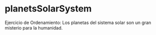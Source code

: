 # planetsSolarSystem
Ejercicio de Ordenamiento: Los planetas del sistema solar son un gran misterio para la humanidad. 
